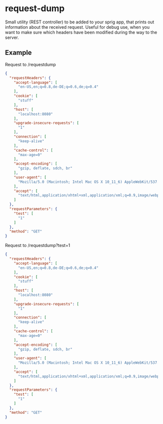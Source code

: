 # request-dump

Small utility (REST controller) to be added to your sprig app, that prints out information about the received request.
Useful for debug use, when you want to make sure which headers have been modified during the way to the server.


## Example

Request to /requestdump
```json
{
  "requestHeaders": {
    "accept-language": [
      "en-US,en;q=0.8,de-DE;q=0.6,de;q=0.4"
    ],
    "cookie": [
      "stuff"
    ],
    "host": [
      "localhost:8080"
    ],
    "upgrade-insecure-requests": [
      "1"
    ],
    "connection": [
      "keep-alive"
    ],
    "cache-control": [
      "max-age=0"
    ],
    "accept-encoding": [
      "gzip, deflate, sdch, br"
    ],
    "user-agent": [
      "Mozilla/5.0 (Macintosh; Intel Mac OS X 10_11_6) AppleWebKit/537.36 (KHTML, like Gecko) Chrome/56.0.2924.87 Safari/537.36"
    ],
    "accept": [
      "text/html,application/xhtml+xml,application/xml;q=0.9,image/webp,*/*;q=0.8"
    ]
  },
  "requestParameters": {
    "test": [
      "1"
    ]
  },
  "method": "GET"
}
```

Request to /requestdump?test=1
```json
{
  "requestHeaders": {
    "accept-language": [
      "en-US,en;q=0.8,de-DE;q=0.6,de;q=0.4"
    ],
    "cookie": [
      "stuff"
    ],
    "host": [
      "localhost:8080"
    ],
    "upgrade-insecure-requests": [
      "1"
    ],
    "connection": [
      "keep-alive"
    ],
    "cache-control": [
      "max-age=0"
    ],
    "accept-encoding": [
      "gzip, deflate, sdch, br"
    ],
    "user-agent": [
      "Mozilla/5.0 (Macintosh; Intel Mac OS X 10_11_6) AppleWebKit/537.36 (KHTML, like Gecko) Chrome/56.0.2924.87 Safari/537.36"
    ],
    "accept": [
      "text/html,application/xhtml+xml,application/xml;q=0.9,image/webp,*/*;q=0.8"
    ]
  },
  "requestParameters": {
    "test": [
      "1"
    ]
  },
  "method": "GET"
}